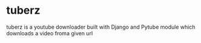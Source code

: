 # tuberz
tuberz is a youtube downloader built with Django and Pytube module which downloads a video froma given url
